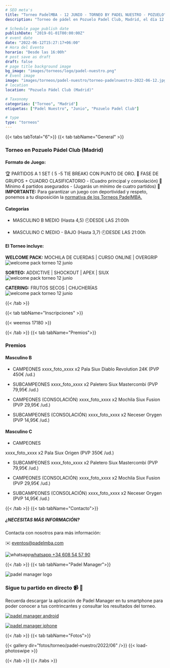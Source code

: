 ```yaml
---
# SEO meta's
title: "Torneo PadelMBA - 12 JUNIO - TORNEO BY PADEL NUESTRO - POZUELO"
description: "Torneo de pádel en Pozuelo Padel Club, Madrid, el día 12 de Junio 2022 by Padel Nuestro. Organizado gracias a PadelMBA, lider en formacion online de pádel."

# Schedule page publish date
publishDate: "2019-01-01T00:00:00Z"
# event date
date: "2022-06-12T15:27:17+06:00"
# Hora del Evento
horario: "Desde las 16:00h"
# post save as draft
draft: false
# page title background image
bg_image: "images/torneos/logo/padel-nuestro.png"
# Event image
image: "images/torneos/padel-nuestro/torneo-padelnuestro-2022-06-12.jpg"
# location
location: "Pozuelo Pádel Club (Madrid)"

# Taxonomy
categorias: ["Torneo", "Madrid"]
etiquetas: ["Padel Nuestro", "Junio", "Pozuelo Padel Club"]

# type
type: "torneos"
---
```


{{< tabs tabTotal="6">}}
{{< tab tabName="General" >}}

### Torneo en Pozuelo Pádel Club (Madrid)

#### Formato de Juego:

🏆 PARTIDOS A 1 SET ( 5 -5 TIE BREAK) CON PUNTO DE ORO.
🔹 FASE DE GRUPOS + CUADRO CLASIFICATORIO - (Cuadro principal y consolación)
🎾 Mínimo 4 partidos asegurados - (Jugarás un mínimo de cuatro partidos)
📢 **IMPORTANTE:** Para garantizar un juego con deportividad y respeto, ponemos a tu disposición la [normativa de los Torneos PadelMBA.](/normativa/normativa-torneos-padelmba.pdf)

#### Categorías

- MASCULINO B
MEDIO (Hasta 4,5) 
🕘DESDE LAS 21:00h

- MASCULINO C
MEDIO - BAJO (Hasta 3,7)
🕘DESDE LAS 21:00h

#### El Torneo incluye:

**WELCOME PACK:** MOCHILA DE CUERDAS | CURSO ONLINE | OVERGRIP
![welcome pack torneo 12 junio](/images/torneos/padelvip/inscripcion/welcome-pack-inscripcion-padelvip-24-junio.png)

**SORTEO:** ADDICTIVE | SHOCKOUT | APEX | SIUX
![welcome pack torneo 12 junio](/images/torneos/padelvip/inscripcion/sorteo-torneo-padelvip-24-junio.png)

**CATERING:** FRUTOS SECOS | CHUCHERÍAS
![welcome pack torneo 12 junio](/images/torneos/padelvip/inscripcion/catering-torneo-padelvip.png)

{{< /tab >}}

{{< tab tabName="Inscripciones" >}}

{{< weemss 17180 >}}

{{< /tab >}}
{{< tab tabName="Premios">}}

### Premios

#### Masculino B

- CAMPEONES
xxxx_foto_xxxx
x2 Pala Siux Diablo Revolution 24K (PVP 450€ /ud.)

- SUBCAMPEONES
xxxx_foto_xxxx
x2 Paletero Siux Mastercombi (PVP 79,95€ /ud.)

- CAMPEONES (CONSOLACIÓN)
xxxx_foto_xxxx
x2 Mochila Siux Fusion (PVP 29,95€ /ud.)

- SUBCAMPEONES (CONSOLACIÓN)
xxxx_foto_xxxx
x2 Neceser Orygen (PVP 14,95€ /ud.)


#### Masculino C
- CAMPEONES

xxxx_foto_xxxx
x2 Pala Siux Origen (PVP 350€ /ud.)

- SUBCAMPEONES
xxxx_foto_xxxx
x2 Paletero Siux Mastercombi (PVP 79,95€ /ud.)

- CAMPEONES (CONSOLACIÓN)
xxxx_foto_xxxx
x2 Mochila Siux Fusion (PVP 29,95€ /ud.)

- SUBCAMPEONES (CONSOLACIÓN)
xxxx_foto_xxxx
x2 Neceser Orygen (PVP 14,95€ /ud.)

{{< /tab >}}
{{< tab tabName="Contacto">}}

##### ¿NECESITAS MÁS INFORMACIÓN?

Contacta con nosotros para más información:

✉️ [eventos@padelmba.com](mailto:eventos@padelmba.com)

![whatsapp](/images/torneos/logo/whatsapp-padelmba-torneos.png#wasap)[whatsapp +34 608 54 57 90](https://wa.me/34608545790)

{{< /tab >}}
{{< tab tabName="Padel Manager">}}

![padel manager logo](/images/torneos/logo/padel-manager/padel-manager-logo.svg)
### Sigue tu partido en directo 📹 :tennis: 

Recuerda descargar la aplicación de Padel Manager en tu smartphone para poder conocer a tus contrincantes y consultar los resultados del torneo.

[![padel manager android](/images/torneos/logo/padel-manager/padel-manager-google-play-badge-pmba.png)](https://play.google.com/store/apps/details?id=com.padelmanager.padelmanager&hl=es)

[![padel manager iphone](/images/torneos/logo/padel-manager/padel-manager-apple-store-badge-pmba.png)](https://apps.apple.com/es/app/padel-manager/id1084646571?l=es)


{{< /tab >}}
{{< tab tabName="Fotos">}}

{{< gallery dir="fotos/torneo/padel-nuestro/2022/06" />}} {{< load-photoswipe >}}

{{< /tab >}}
{{< /tabs >}}